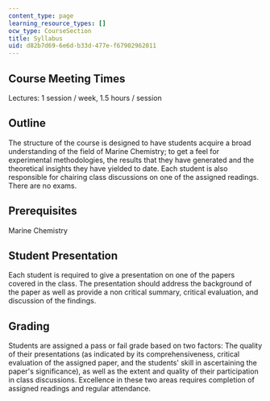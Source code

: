 ```yaml
---
content_type: page
learning_resource_types: []
ocw_type: CourseSection
title: Syllabus
uid: d82b7d69-6e6d-b33d-477e-f67902962011
---
```


Course Meeting Times
--------------------

Lectures: 1 session / week, 1.5 hours / session

Outline
-------

The structure of the course is designed to have students acquire a broad understanding of the field of Marine Chemistry; to get a feel for experimental methodologies, the results that they have generated and the theoretical insights they have yielded to date. Each student is also responsible for chairing class discussions on one of the assigned readings. There are no exams.

Prerequisites
-------------

Marine Chemistry

Student Presentation
--------------------

Each student is required to give a presentation on one of the papers covered in the class. The presentation should address the background of the paper as well as provide a non critical summary, critical evaluation, and discussion of the findings.

Grading
-------

Students are assigned a pass or fail grade based on two factors: The quality of their presentations (as indicated by its comprehensiveness, critical evaluation of the assigned paper, and the students' skill in ascertaining the paper's significance), as well as the extent and quality of their participation in class discussions. Excellence in these two areas requires completion of assigned readings and regular attendance.